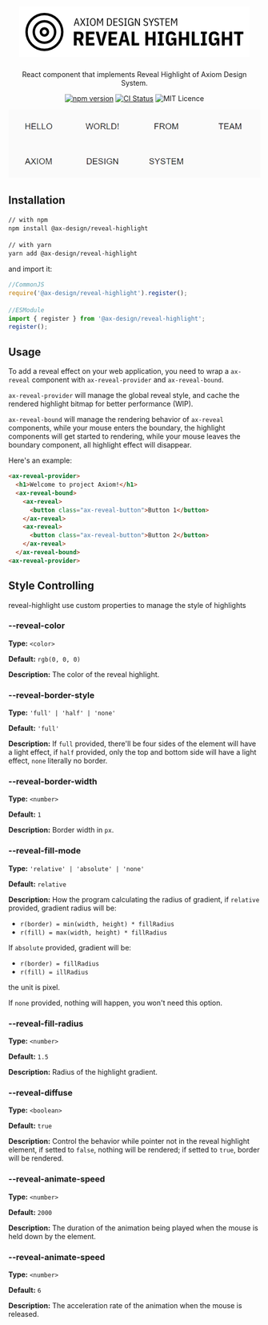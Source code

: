 <h1 align="center">
  <img src="https://raw.githubusercontent.com/ax-design/reveal-highlight/master/docs/logo.png" alt="Reveal Hightlight">
</h1>

<p align="center">
  React component that implements Reveal Highlight of Axiom Design System.
</p>

<p align="center">
  <a href="https://www.npmjs.com/package/@ax-design/reveal-highlight"><img src="https://img.shields.io/npm/v/@ax-design/reveal-highlight.svg" alt="npm version"></a>
  <a href="https://travis-ci.com/ax-design/reveal-highlight"><img src="https://travis-ci.com/ax-design/reveal-highlight.svg?branch=master" alt="CI Status"></a>
  <img src="https://img.shields.io/badge/license-MIT-green.svg" alt="MIT Licence" />

</p>

<p align="center">
  <img src="https://raw.githubusercontent.com/ax-design/reveal-highlight/master/docs/screen-record.gif" alt="Screenshot">
</p>

## Installation

```bash
// with npm
npm install @ax-design/reveal-highlight

// with yarn
yarn add @ax-design/reveal-highlight
```

and import it:

```javascript
//CommonJS
require('@ax-design/reveal-highlight').register();

//ESModule
import { register } from '@ax-design/reveal-highlight';
register();
```

## Usage

To add a reveal effect on your web application, you need to wrap a `ax-reveal` component with `ax-reveal-provider` and `ax-reveal-bound`.

`ax-reveal-provider` will manage the global reveal style, and cache the rendered highlight bitmap for better performance (WIP).

`ax-reveal-bound` will manage the rendering behavior of `ax-reveal` components, while your mouse enters the boundary, the highlight components will get started to rendering, while your mouse leaves the boundary component, all highlight effect will disappear.

Here's an example:

```html
<ax-reveal-provider>
  <h1>Welcome to project Axiom!</h1>
  <ax-reveal-bound>
    <ax-reveal>
      <button class="ax-reveal-button">Button 1</button>
    </ax-reveal>
    <ax-reveal>
      <button class="ax-reveal-button">Button 2</button>
    </ax-reveal>
  </ax-reveal-bound>
<ax-reveal-provider>
```

## Style Controlling

reveal-highlight use custom properties to manage the style of highlights

### --reveal-color

**Type:** `<color>`

**Default:** `rgb(0, 0, 0)`

**Description:** The color of the reveal highlight.

### --reveal-border-style

**Type:** `'full' | 'half' | 'none'`

**Default:** `'full'`

**Description:** If `full` provided, there'll be four sides of the element will have a light effect, if `half` provided, only the top and bottom side will have a light effect, `none` literally no border.

### --reveal-border-width

**Type:** `<number>`

**Default:** `1`

**Description:** Border width in `px`.

### --reveal-fill-mode

**Type:** `'relative' | 'absolute' | 'none'`

**Default:** `relative`

**Description:** How the program calculating the radius of gradient, if `relative` provided, gradient radius will be:

-   `r(border) = min(width, height) * fillRadius`
-   `r(fill) = max(width, height) * fillRadius`

If `absolute` provided, gradient will be:

-   `r(border) = fillRadius`
-   `r(fill) = illRadius`

the unit is pixel.

If `none` provided, nothing will happen, you won't need this option.

### --reveal-fill-radius

**Type:** `<number>`

**Default:** `1.5`

**Description:** Radius of the highlight gradient.

### --reveal-diffuse

**Type:** `<boolean>`

**Default:** `true`

**Description:** Control the behavior while pointer not in the reveal highlight element, if setted to `false`, nothing will be rendered; if setted to `true`, border will be rendered.

### --reveal-animate-speed

**Type:** `<number>`

**Default:** `2000`

**Description:** The duration of the animation being played when the mouse is held down by the element.

### --reveal-animate-speed

**Type:** `<number>`

**Default:** `6`

**Description:** The acceleration rate of the animation when the mouse is released.